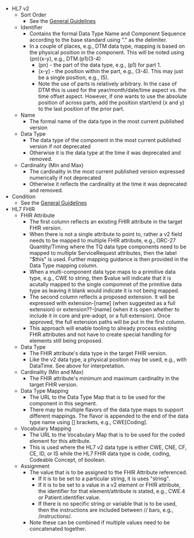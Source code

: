 * HL7 v2
   * Sort Order
      * See the [General Guidelines](mapping_guidelines.html#general-format)
   * Identifier
      * Contains the formal Data Type Name and Component Sequence according to the base standard using "." as the delimiter.
      * In a couple of places, e.g., DTM data type, mapping is based on the physical position in the component.  This will be noted using (pn)(x-y), e.g., DTM.(p1)(3-4)
         * (pn) - the part of the data type, e.g., (p1) for part 1.
         * (x-y) - the position within the part, e.g., (3-4).  This may just be a single position, e.g., (5).
         * Note the use of parts is relatively arbitrary.  In the case of DTM this is used for the year/month/date/time aspect vs. the time offset aspect.  However, if one wants to use the absolute position of across parts, add the position start/end (x and y) to the last position of the prior part.
   * Name
      * The formal name of the data type in the most current published version
   * Data Type
      * The data type of the component in the most current published version if not deprecated
      * Otherwise it is the data type at the time it was deprecated and removed.
   * Cardinality (Min and Max)
      * The cardinality in the most current published version expressed numerically if not deprecated
      * Otherwise it reflects the cardinality at the time it was deprecated and removed.
* Condition
   * See the [General Guidelines](mapping_guidelines.html#general-format)
* HL7 FHIR
   * FHIR Attribute
      * The first column reflects an existing FHIR attribute in the target FHIR version.
      * When there is not a single attribute to point to, rather a v2 field needs to be mapped to multiple FHIR attribute, e.g., ORC-27 Quantity/Timing where the TQ data type components need to be mapped to multiple ServiceRequest attributes, then the label "$this" is used.  Further mapping guidance is then provided in the Data Type mapping column.
      * When a multi-component data type maps to a primitive data type, e.g., CWE to string, then $value will indicate that it is acutally mapped to the single compomnet of the primitive data type as leaving it blank would indicate it is not being mapped. 
      * The second column reflects a proposed extension.  It will be expressed with extension-[name] (when suggested as a full extension) or extension??-[name] (when it is open whether to include it in core and pre-adopt, or a full extension).  Once approved, the full extension paths will be put in the first column.
      * This approach will enable tooling to already process existing FHIR attributes and not have to create special handling for elements still being proposed.
   * Data Type
      * The FHIR attribute's data type in the target FHIR version.
      * Like the v2 data type, a physical position may be used, e.g., with DataTime.  See above for interpretation.
   * Cardinality (Min and Max)
      * The FHIR attribute's minimum and maximum cardinality in the target FHIR version.
   * Data Type Mapping
      * The URL to the Data Type Map that is to be used for the component in this segment.
      * There may be multiple flavors of the data type maps to support different mappings.  The flavor is appended to the end of the data type name using [] brackets, e.g., CWE[Coding].
   * Vocabulary Mapping
      * The URL to the Vocabulary Map that is to be used for the coded element for this attribute.
      * This is used where the HL7 v2 data type is either CWE, CNE, CF, CE, ID, or IS while the HL7 FHIR data type is code, coding, Codeable Concept, of boolean.
   * Assignment
      * The value that is to be assigned to the FHIR Attribute referenced. 
         * If it is to be set to a particular string, it is uses "string". 
         * If it is to be set to a value in a v2 element or FHIR attribute, the identifier for that element/attribute is stated, e.g., CWE.4 or Patient.identifier.value. 
         * If there is no specific string or variable that is to be used, then the instructions are included between // bars, e.g., /instructions/.
     * Note these can be combined if multiple values need to be concatenated together.

